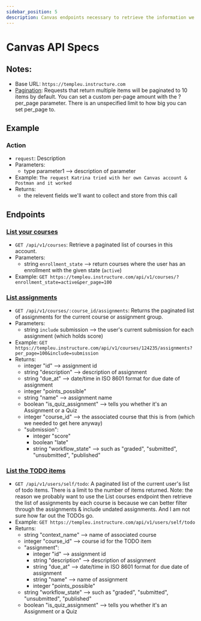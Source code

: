 ```yaml
---
sidebar_position: 5
description: Canvas endpoints necessary to retrieve the information we need from a user's Canvas account.
---
```


Canvas API Specs
=============================

## Notes:
* Base URL: `https://templeu.instructure.com`
* [Pagination](https://canvas.instructure.com/doc/api/file.pagination.html): Requests that return multiple items will be paginated to 10 items by default. You can set a custom per-page amount with the ?per_page parameter. There is an unspecified limit to how big you can set per_page to.

## Example
### Action
* `request`: Description
* Parameters: 
  * type parameter1 --> description of parameter
* Example: `The request Katrina tried with her own Canvas account & Postman and it worked`
* Returns:
  * the relevent fields we'll want to collect and store from this call

## Endpoints 
### [List your courses](https://canvas.instructure.com/doc/api/courses.html#method.courses.index)
* `GET /api/v1/courses`: Retrieve a paginated list of courses in this account.
* Parameters:
  * string `enrollment_state` --> return courses where the user has an enrollment with the given state (`active`)
* Example: `GET https://templeu.instructure.com/api/v1/courses/?enrollment_state=active&per_page=100`

### [List assignments](https://canvas.instructure.com/doc/api/assignments.html#method.assignments_api.index)
* `GET /api/v1/courses/:course_id/assignments`: Returns the paginated list of assignments for the current course or assignment group.
* Parameters:
  * string `include` submission --> the user's current submission for each assignment (which holds score)
* Example: `GET https://templeu.instructure.com/api/v1/courses/124235/assignments?per_page=100&include=submission`
* Returns:
  * integer "id" --> assignment id
  * string "description" --> description of assignment
  * string "due_at" --> date/time in ISO 8601 format for due date of assignment
  * integer "points_possible"
  * string "name" --> assignment name
  * boolean "is_quiz_assignment" --> tells you whether it's an Assignment or a Quiz
  * integer "course_id" --> the associated course that this is from (which we needed to get here anyway)
  * "submission": 
    * integer "score"
    * boolean "late"
    * string "workflow_state" --> such as "graded", "submitted", "unsubmitted", "published"
 
### [List the TODO items](https://canvas.instructure.com/doc/api/users.html#method.users.todo_items)
* `GET /api/v1/users/self/todo`: A paginated list of the current user's list of todo items. There is a limit to the number of items returned. Note: the reason we probably want to use the List courses endpoint then retrieve the list of assignments by each course is because we can better filter through the assignments & include undated assignments. And I am not sure how far out the TODOs go. 
* Example: `GET https://templeu.instructure.com/api/v1/users/self/todo`
* Returns:
  * string "context_name" --> name of associated course
  * integer "course_id" --> course id for the TODO item
  * "assignment":
    * integer "id" --> assignment id
    * string "description" --> description of assignment
    * string "due_at" --> date/time in ISO 8601 format for due date of assignment
    * string "name" --> name of assignment
    * integer "points_possible"
  * string "workflow_state" --> such as "graded", "submitted", "unsubmitted", "published"
  * boolean "is_quiz_assignment" --> tells you whether it's an Assignment or a Quiz

